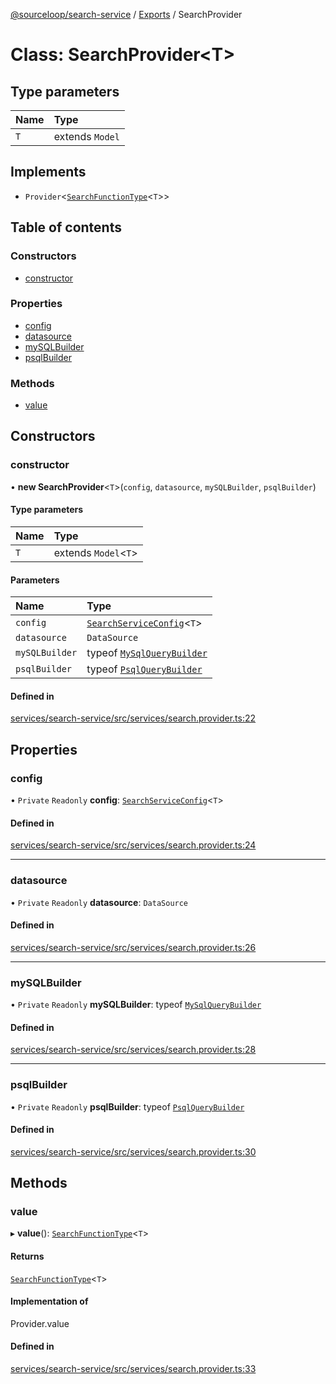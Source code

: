 [@sourceloop/search-service](../README.md) / [Exports](../modules.md) / SearchProvider

# Class: SearchProvider<T\>

## Type parameters

| Name | Type |
| :------ | :------ |
| `T` | extends `Model` |

## Implements

- `Provider`<[`SearchFunctionType`](../modules.md#searchfunctiontype)<`T`\>\>

## Table of contents

### Constructors

- [constructor](SearchProvider.md#constructor)

### Properties

- [config](SearchProvider.md#config)
- [datasource](SearchProvider.md#datasource)
- [mySQLBuilder](SearchProvider.md#mysqlbuilder)
- [psqlBuilder](SearchProvider.md#psqlbuilder)

### Methods

- [value](SearchProvider.md#value)

## Constructors

### constructor

• **new SearchProvider**<`T`\>(`config`, `datasource`, `mySQLBuilder`, `psqlBuilder`)

#### Type parameters

| Name | Type |
| :------ | :------ |
| `T` | extends `Model`<`T`\> |

#### Parameters

| Name | Type |
| :------ | :------ |
| `config` | [`SearchServiceConfig`](../interfaces/SearchServiceConfig.md)<`T`\> |
| `datasource` | `DataSource` |
| `mySQLBuilder` | typeof [`MySqlQueryBuilder`](MySqlQueryBuilder.md) |
| `psqlBuilder` | typeof [`PsqlQueryBuilder`](PsqlQueryBuilder.md) |

#### Defined in

[services/search-service/src/services/search.provider.ts:22](https://github.com/sourcefuse/loopback4-microservice-catalog/blob/bc2553587/services/search-service/src/services/search.provider.ts#L22)

## Properties

### config

• `Private` `Readonly` **config**: [`SearchServiceConfig`](../interfaces/SearchServiceConfig.md)<`T`\>

#### Defined in

[services/search-service/src/services/search.provider.ts:24](https://github.com/sourcefuse/loopback4-microservice-catalog/blob/bc2553587/services/search-service/src/services/search.provider.ts#L24)

___

### datasource

• `Private` `Readonly` **datasource**: `DataSource`

#### Defined in

[services/search-service/src/services/search.provider.ts:26](https://github.com/sourcefuse/loopback4-microservice-catalog/blob/bc2553587/services/search-service/src/services/search.provider.ts#L26)

___

### mySQLBuilder

• `Private` `Readonly` **mySQLBuilder**: typeof [`MySqlQueryBuilder`](MySqlQueryBuilder.md)

#### Defined in

[services/search-service/src/services/search.provider.ts:28](https://github.com/sourcefuse/loopback4-microservice-catalog/blob/bc2553587/services/search-service/src/services/search.provider.ts#L28)

___

### psqlBuilder

• `Private` `Readonly` **psqlBuilder**: typeof [`PsqlQueryBuilder`](PsqlQueryBuilder.md)

#### Defined in

[services/search-service/src/services/search.provider.ts:30](https://github.com/sourcefuse/loopback4-microservice-catalog/blob/bc2553587/services/search-service/src/services/search.provider.ts#L30)

## Methods

### value

▸ **value**(): [`SearchFunctionType`](../modules.md#searchfunctiontype)<`T`\>

#### Returns

[`SearchFunctionType`](../modules.md#searchfunctiontype)<`T`\>

#### Implementation of

Provider.value

#### Defined in

[services/search-service/src/services/search.provider.ts:33](https://github.com/sourcefuse/loopback4-microservice-catalog/blob/bc2553587/services/search-service/src/services/search.provider.ts#L33)
